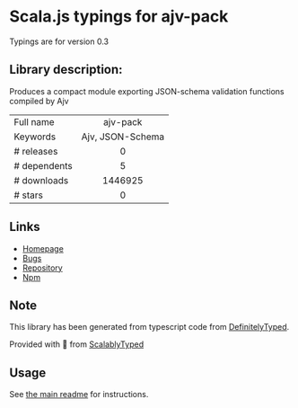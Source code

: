 
# Scala.js typings for ajv-pack

Typings are for version 0.3

## Library description:
Produces a compact module exporting JSON-schema validation functions compiled by Ajv

|                    |                 |
| ------------------ | :-------------: |
| Full name          | ajv-pack |
| Keywords           | Ajv, JSON-Schema |
| # releases         | 0 |
| # dependents       | 5 |
| # downloads        | 1446925 |
| # stars            | 0 |

## Links
- [Homepage](https://github.com/epoberezkin/ajv-pack#readme)
- [Bugs](https://github.com/epoberezkin/ajv-pack/issues)
- [Repository](https://github.com/epoberezkin/ajv-pack)
- [Npm](https://www.npmjs.com/package/ajv-pack)
    


## Note
This library has been generated from typescript code from [DefinitelyTyped](https://definitelytyped.org).

Provided with :purple_heart: from [ScalablyTyped](https://github.com/oyvindberg/ScalablyTyped)

## Usage
See [the main readme](../../readme.md) for instructions.


